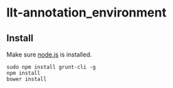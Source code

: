 # llt-annotation_environment
## Install

Make sure [node.js](http://nodejs.org) is installed.

```
sudo npm install grunt-cli -g
npm install
bower install
```

